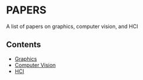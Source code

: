 # PAPERS

A list of papers on graphics, computer vision, and HCI

## Contents
 - [Graphics](./graphics/README.md)
 - [Computer Vision](./vision/README.md)
 - [HCI](./hci/README.md)

